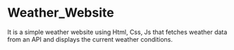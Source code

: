 # Weather_Website
It is a simple weather website using Html, Css, Js that fetches weather data from an API and displays the current weather conditions.
